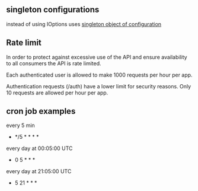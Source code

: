 ## singleton configurations 
instead of using IOptions<T> uses [singleton object of configuration](https://weblog.west-wind.com/posts/2017/dec/12/easy-configuration-binding-in-aspnet-core-revisited)

## Rate limit
In order to protect against excessive use of the API and ensure availability to all consumers the API is rate limited.

Each authenticated user is allowed to make 1000 requests per hour per app.

Authentication requests (/auth) have a lower limit for security reasons. Only 10 requests are allowed per hour per app.

## cron job examples

every 5 min
 - */5 * * * *


 every day at 00:05:00 UTC
 - 0 5 * * *
 
 every day at 21:05:00 UTC
 - 5 21 * * *
